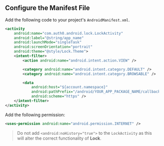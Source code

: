 ## Configure the Manifest File

Add the following code to your project's `AndroidManifest.xml`.

```xml
<activity
    android:name="com.auth0.android.lock.LockActivity"
    android:label="@string/app_name"
    android:launchMode="singleTask"
    android:screenOrientation="portrait"
    android:theme="@style/Lock.Theme">
    <intent-filter>
        <action android:name="android.intent.action.VIEW" />

        <category android:name="android.intent.category.DEFAULT" />
        <category android:name="android.intent.category.BROWSABLE" />

        <data
            android:host="${account.namespace}"
            android:pathPrefix="/android/YOUR_APP_PACKAGE_NAME/callback"
            android:scheme="https" />
    </intent-filter>
</activity>
```

Add the following permission:

```xml
<uses-permission android:name="android.permission.INTERNET" />
```

> Do not add `<android:noHistory="true">` to the `LockActivity` as this will alter the correct functionality of **Lock**.

